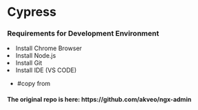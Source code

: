 <h1>Cypress</h1>
<h3>Requirements for Development Environment</h3>
<li>Install Chrome Browser</li>
<li>Install Node.js</li>
<li>Install Git</li>
<li>Install IDE (VS CODE)</li>

* #copy from
<h4>The original repo is here: https://github.com/akveo/ngx-admin</h4>
